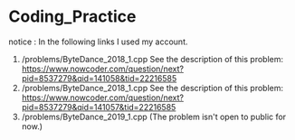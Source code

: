 # Coding_Practice
   notice : In the following links I used my account.
1. /problems/ByteDance_2018_1.cpp
   See the description of this problem:  https://www.nowcoder.com/question/next?pid=8537279&qid=141058&tid=22216585
2. /problems/ByteDance_2018_1.cpp
   See the description of this problem:   https://www.nowcoder.com/question/next?pid=8537279&qid=141057&tid=22216585
3. /problems/ByteDance_2019_1.cpp  (The problem isn't open to public for now.)
